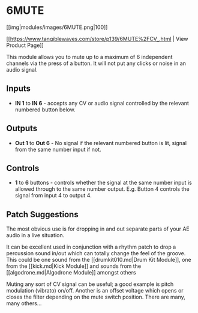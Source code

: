 # 6MUTE

[[img|modules/images/6MUTE.png|100]]

[[https://www.tangiblewaves.com/store/p139/6MUTE%2FCV_.html | View Product Page]]

This module allows you to mute up to a maximum of 6 independent channels via the press of a button. It will not put any clicks or noise in an audio signal.

## Inputs

* **IN 1** to **IN 6** - accepts any CV or audio signal controlled by the relevant numbered button below.


## Outputs

* **Out 1** to **Out 6** - No signal if the relevant numbered button is lit, signal from the same number input if not.


## Controls

* **1** to **6** buttons - controls whether the signal at the same number input is allowed through to the same number output. E.g. Button 4 controls the signal from input 4 to output 4.

## Patch Suggestions

The most obvious use is for dropping in and out separate parts of your AE audio in a live situation.

It can be excellent used in conjunction with a rhythm patch to drop a percussion sound in/out which can totally change the feel of the groove. This could be one sound from the [[drumkit010.md|Drum Kit Module]], one from the [[kick.md|Kick Module]] and sounds from the [[algodrone.md|Algodrone Module]] amongst others

Muting any sort of CV signal can be useful; a good example is pitch modulation (vibrato) on/off. Another is an offset voltage which opens or closes the filter depending on the mute switch position. There are many, many others...
